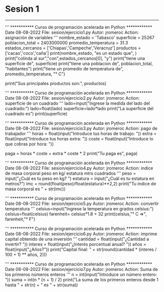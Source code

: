 # Sesion 1

---
'''
*********** Curso de programación acelerada en Python ************
Date 08-08-2022
File: sesion/ejercicio1.py
Autor: jromeroc
Action: asignación de variables
'''
nombre_estado = 'Tabasco'
superficie = 25267
poblacion_total = 2403000000
promedio_temperatura = 31.3
estados_cercanos = ['Chiapas','Campeche','Veracruz']
productos = ['cacao','coco','caña']
print(nombre_estado, "es un estado que", )
print("colinda al sur","con",estados_cercanos[0],  "y")
print("tiene una superficie de", superficie)
print("tiene una poblacion de", poblacion_total, "habitantes")
print("tiene un promedio de temperatura de", promedio_temperatura, "° C")

print("Sus principales productos son:", productos)


'''
*********** Curso de programación acelerada en Python ************
Date 08-08-2022
File: sesion/ejercicio2.py
Autor: jromeroc
Action: superficie de un cuadrado
'''
lado=input("Ingrese la medida del lado del cuadrado:")
lado=float(lado)
superficie=lado*lado
print("La superficie del cuadrado es")
print(superficie)


'''
*********** Curso de programación acelerada en Python ************
Date 08-08-2022
File: sesion/ejercicio3.py
Autor: jromeroc
Action: pago de trabajador
'''
horas = float(input("Introduce tus horas de trabajo: "))
extra = float(input("Introduce tus horas extra: "))
coste = float(input("Introduce lo que cobras por hora: "))

paga = horas * coste + extra * coste * 2
print("Tu paga es", paga)


'''
*********** Curso de programación acelerada en Python ************
Date 08-08-2022
File: sesion/ejercicio4.py
Autor: jromeroc
Action: indice de masa corporal peso en kg/ estatura mtrs cuadrados
'''
peso = input("¿Cuál es tu peso en kg? ")
estatura = input("¿Cuál es tu estatura en metros?")
imc = round(float(peso)/float(estatura)**2,2)
print("Tu índice de masa corporal es " + str(imc))


'''
*********** Curso de programación acelerada en Python ************
Date 08-08-2022
File: sesion/ejercicio5.py
Autor: jromeroc
Action: convertir temperatura
'''
celsius=input("Ingrese la temperatura en grados celsius:")
celsius=float(celsius)
farenheit= celsius*1.8 + 32
print(celsius,"° C =>", farenheit,"° F")


'''
*********** Curso de programación acelerada en Python ************
Date 08-08-2022
File: sesion/ejercicio6.py
Autor: jromeroc
Action: imprime capital obtenido de una inversión
'''
cantidad = float(input("¿Cantidad a invertir? "))
interes = float(input("¿Interés porcentual anual? "))
años = float(input("¿Años?"))
print("Capital final: " + 
      str(round(cantidad * (interes / 100 + 1) ** años, 2)))
      
      
'''
*********** Curso de programación acelerada en Python ************
Date 08-08-2022
File: sesion/ejercicio7.py
Autor: jromeroc
Action: Suma de los primeros números enteros
'''
n = int(input("Introduce un número entero: "))
suma = int(n * (n + 1) / 2)
print("La suma de los primeros enteros desde 1 hasta " + str(n) + " es " + str(suma))

